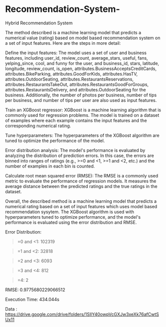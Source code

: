 
# Recommendation-System-

Hybrid Recommendation System

The method described is a machine learning model that predicts a numerical value (rating) based on model based recommendation system on a set of input features. Here are the steps in more detail:

Define the input features: The model uses a set of user and business features, including user_id, review_count, average_stars, useful, fans, yelping_since, cool, and funny for the user, and business_id, stars, latitude, longitude, review_count, is_open, attributes.BusinessAcceptsCreditCards, attributes.BikeParking, attributes.GoodForKids, attributes.HasTV, attributes.OutdoorSeating, attributes.RestaurantsReservations, attributes.RestaurantsTakeOut, attributes.RestaurantsGoodForGroups, attributes.RestaurantsDelivery, and attributes.OutdoorSeating for the business. Additionally, the number of photos per business, number of tips per business, and number of tips per user are also used as input features.

Train an XGBoost regressor: XGBoost is a machine learning algorithm that is commonly used for regression problems. The model is trained on a dataset of examples where each example contains the input features and the corresponding numerical rating.

Tune hyperparameters: The hyperparameters of the XGBoost algorithm are tuned to optimize the performance of the model.

Error distribution analysis: The model's performance is evaluated by analyzing the distribution of prediction errors. In this case, the errors are binned into ranges of ratings (e.g., >=0 and <1, >=1 and <2, etc.) and the number of examples in each bin is counted.

Calculate root mean squared error (RMSE): The RMSE is a commonly used metric to evaluate the performance of regression models. It measures the average distance between the predicted ratings and the true ratings in the dataset.

Overall, the described method is a machine learning model that predicts a numerical rating based on a set of input features which uses model based recommendation sysytem. The XGBoost algorithm is used with hyperparameters tuned to optimize performance, and the model's performance is evaluated using the error distribution and RMSE.

Error Distribution:

>=0 and <1: 102319

>=1 and <2: 32818

>=2 and <3: 6093

>=3 and <4: 812

>=4: 2

RMSE:
0.9775680229066512

Execution Time:
434.044s

Data : https://drive.google.com/drive/folders/1SIlY40owpVcGXJw3xeXk76afCwtSUx11


